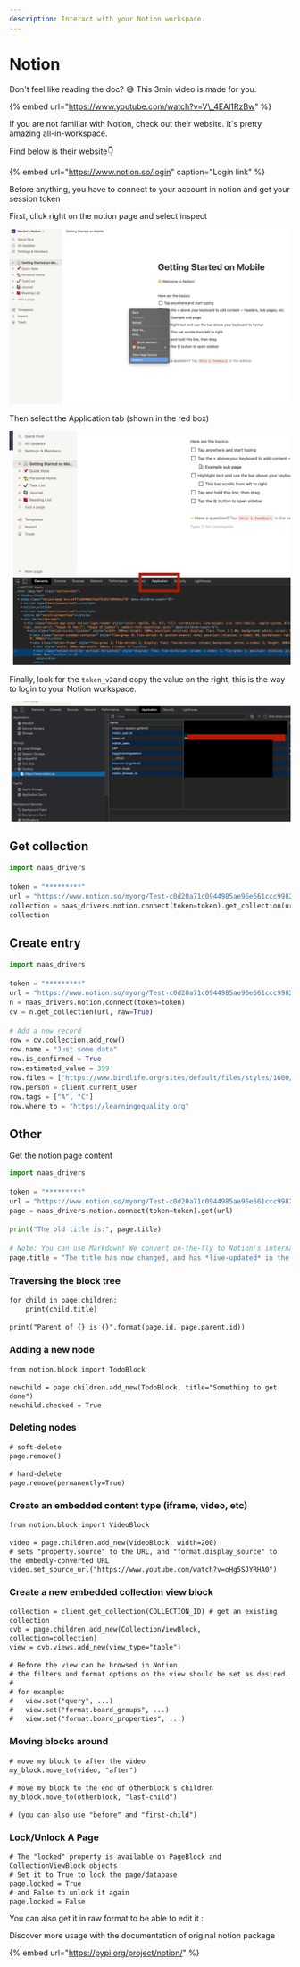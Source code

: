 ```yaml
---
description: Interact with your Notion workspace.
---
```


# Notion

Don't feel like reading the doc? 😅 This 3min video is made for you. 

{% embed url="https://www.youtube.com/watch?v=V\_4EAl1RzBw" %}

If you are not familiar with Notion, check out their website. It's pretty amazing all-in-workspace. 

Find below is their website👇

{% embed url="https://www.notion.so/login" caption="Login link" %}

Before anything, you have to connect to your account in notion and get your session token

First, click right on the notion page and select inspect

![](../.gitbook/assets/screenshot-2021-02-10-at-22.34.57.png)

Then select the Application tab \(shown in the red box\)

![](../.gitbook/assets/screenshot-2021-02-10-at-22.39.29.png)

Finally, look for the `token_v2`and copy the value on the right, this is the way to login to your Notion workspace.

![](../.gitbook/assets/screenshot-2021-02-10-at-22.35.34.png)

## Get collection

```python
import naas_drivers

token = "*********"
url = "https://www.notion.so/myorg/Test-c0d20a71c0944985ae96e661ccc99821"
collection = naas_drivers.notion.connect(token=token).get_collection(url)
collection
```

## Create entry

```python
import naas_drivers

token = "*********"
url = "https://www.notion.so/myorg/Test-c0d20a71c0944985ae96e661ccc99821"
n = naas_drivers.notion.connect(token=token)
cv = n.get_collection(url, raw=True)

# Add a new record
row = cv.collection.add_row()
row.name = "Just some data"
row.is_confirmed = True
row.estimated_value = 399
row.files = ["https://www.birdlife.org/sites/default/files/styles/1600/public/slide.jpg"]
row.person = client.current_user
row.tags = ["A", "C"]
row.where_to = "https://learningequality.org"
```

## Other

Get the notion page content

```python
import naas_drivers

token = "*********"
url = "https://www.notion.so/myorg/Test-c0d20a71c0944985ae96e661ccc99821"
page = naas_drivers.notion.connect(token=token).get(url)

print("The old title is:", page.title)

# Note: You can use Markdown! We convert on-the-fly to Notion's internal formatted text data structure.
page.title = "The title has now changed, and has *live-updated* in the browser!"
```

### Traversing the block tree

```text
for child in page.children:
    print(child.title)

print("Parent of {} is {}".format(page.id, page.parent.id))
```

### Adding a new node

```text
from notion.block import TodoBlock

newchild = page.children.add_new(TodoBlock, title="Something to get done")
newchild.checked = True
```

### Deleting nodes

```text
# soft-delete
page.remove()

# hard-delete
page.remove(permanently=True)
```

### Create an embedded content type \(iframe, video, etc\)

```text
from notion.block import VideoBlock

video = page.children.add_new(VideoBlock, width=200)
# sets "property.source" to the URL, and "format.display_source" to the embedly-converted URL
video.set_source_url("https://www.youtube.com/watch?v=oHg5SJYRHA0")
```

### Create a new embedded collection view block

```text
collection = client.get_collection(COLLECTION_ID) # get an existing collection
cvb = page.children.add_new(CollectionViewBlock, collection=collection)
view = cvb.views.add_new(view_type="table")

# Before the view can be browsed in Notion, 
# the filters and format options on the view should be set as desired.
# 
# for example:
#   view.set("query", ...)
#   view.set("format.board_groups", ...)
#   view.set("format.board_properties", ...)
```

### Moving blocks around

```text
# move my block to after the video
my_block.move_to(video, "after")

# move my block to the end of otherblock's children
my_block.move_to(otherblock, "last-child")

# (you can also use "before" and "first-child")
```

### Lock/Unlock A Page

```text
# The "locked" property is available on PageBlock and CollectionViewBlock objects
# Set it to True to lock the page/database
page.locked = True
# and False to unlock it again
page.locked = False
```

You can also get it in raw format to be able to edit it :

Discover more usage with the documentation of original notion package

{% embed url="https://pypi.org/project/notion/" %}

